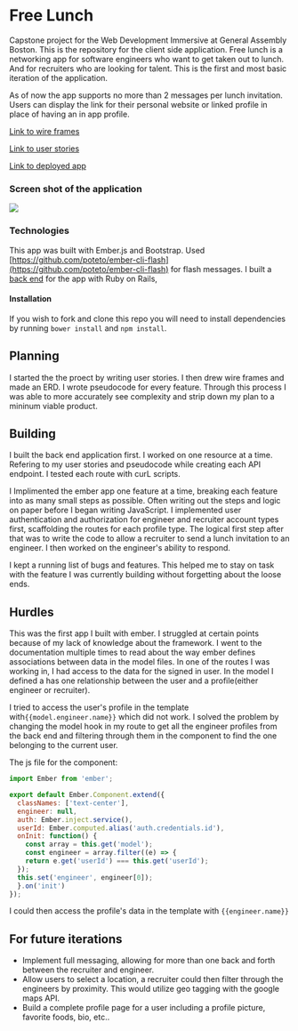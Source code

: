 # Free Lunch

Capstone project for the Web Development Immersive at General Assembly Boston. This is the repository for the client side application. Free lunch is a networking app for software engineers who want to get taken out to lunch. And for recruiters who are looking for talent. This is the first and most basic iteration of the application.

As of now the app supports no more than 2 messages per lunch invitation. Users can display the link for their personal website or linked profile in place of having an in app profile.

[Link to wire frames](http://imgur.com/a/zT79X)

[Link to user stories](https://www.dropbox.com/s/5vsgxw92bowak0o/free-lunch-stories.pdf?dl=0)

[Link to deployed app](https://arlofeirman.github.io/free-lunch/#/)

### Screen shot of the application

![](http://i.imgur.com/VE2kY0N.png)

### Technologies
This app was built with Ember.js and Bootstrap. Used [https://github.com/poteto/ember-cli-flash](https://github.com/poteto/ember-cli-flash) for flash messages. I built a [back end](https://github.com/arlofeirman/freelunch-api) for the app with Ruby on Rails,

#### Installation
If you wish to fork and clone this repo you will need to install dependencies by running ```bower install``` and ```npm install```.

## Planning
I started the the proect by writing user stories. I then drew wire frames and made an ERD. I wrote pseudocode for every feature. Through this process I was able to more accurately see complexity and strip down my plan to a mininum viable product.

## Building
I built the back end application first. I worked on one resource at a time. Refering to my user stories and pseudocode while creating each API endpoint. I tested each route with curL scripts.

I Implimented the ember app one feature at a time, breaking each feature into as many small steps as possible. Often writing out the steps and logic on paper before I began writing JavaScript. I implemented user authentication and authorization for engineer and recruiter account types first, scaffolding the routes for each profile type. The logical first step after that was to write the code to allow a recruiter to send a lunch invitation to an engineer. I then worked on the engineer's ability to respond. 

I kept a running list of bugs and features. This helped me to stay on task with the feature I was currently building without forgetting about the loose ends.

## Hurdles

This was the first app I built with ember. I struggled at certain points because of my lack of knowledge about the framework. I went to the documentation multiple times to read about the way ember defines associations between data in the model files.
In one of the routes I was working in, I had access to the data for the signed in user. In the model I defined a has one relationship between the user and a profile(either engineer or recruiter). 

I tried to access the user's profile in the template with```{{model.engineer.name}}``` which did not work. I solved the problem by changing the model hook in my route to get all the engineer profiles from the back end and filtering through them in the component to find the one belonging to the current user.

The js file for the component:

```js
import Ember from 'ember';

export default Ember.Component.extend({
  classNames: ['text-center'],
  engineer: null,
  auth: Ember.inject.service(),
  userId: Ember.computed.alias('auth.credentials.id'),
  onInit: function() {
    const array = this.get('model');
    const engineer = array.filter((e) => {
    return e.get('userId') === this.get('userId');
  });
  this.set('engineer', engineer[0]);
  }.on('init')
});
```

I could then access the profile's data in the template with ```{{engineer.name}}```

## For future iterations

* Implement full messaging, allowing for more than one back and forth between the recruiter and engineer.
* Allow users to select a location, a recruiter could then filter through the engineers by proximity. This would utilize geo tagging with the google maps API.
* Build a complete profile page for a user including a profile picture, favorite foods, bio, etc..






